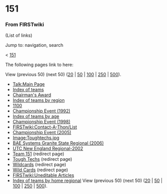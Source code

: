 # 151

### From FIRSTwiki

(List of links)

Jump to: navigation, search

&lt; [151](/index.php?title=151&redirect=no "151" )  

The following pages link to here:

View (previous 50) (next 50)
([20](/index.php?title=Special:Whatlinkshere/151&limit=20&from=0
"Special:Whatlinkshere/151" ) |
[50](/index.php?title=Special:Whatlinkshere/151&limit=50&from=0
"Special:Whatlinkshere/151" ) |
[100](/index.php?title=Special:Whatlinkshere/151&limit=100&from=0
"Special:Whatlinkshere/151" ) |
[250](/index.php?title=Special:Whatlinkshere/151&limit=250&from=0
"Special:Whatlinkshere/151" ) |
[500](/index.php?title=Special:Whatlinkshere/151&limit=500&from=0
"Special:Whatlinkshere/151" )).

  * [Talk:Main Page](/index.php/Talk:Main_Page "Talk:Main Page" )
  * [Index of teams](/index.php/Index_of_teams "Index of teams" )
  * [Chairman's Award](/index.php/Chairman%27s_Award "Chairman's Award" )
  * [Index of teams by region](/index.php/Index_of_teams_by_region "Index of teams by region" )
  * [1100](/index.php/1100 "1100" )
  * [Championship Event (1992)](/index.php/Championship_Event_%281992%29 "Championship Event \(1992\)" )
  * [Index of teams by age](/index.php/Index_of_teams_by_age "Index of teams by age" )
  * [Championship Event (1998)](/index.php/Championship_Event_%281998%29 "Championship Event \(1998\)" )
  * [FIRSTwiki:Contact-A-Thon/List](/index.php/FIRSTwiki:Contact-A-Thon/List "FIRSTwiki:Contact-A-Thon/List" )
  * [Championship Event (2005)](/index.php/Championship_Event_%282005%29 "Championship Event \(2005\)" )
  * [Image:Toughtechs.jpg](/index.php/Image:Toughtechs.jpg "Image:Toughtechs.jpg" )
  * [BAE Systems Granite State Regional (2006)](/index.php/BAE_Systems_Granite_State_Regional_%282006%29 "BAE Systems Granite State Regional \(2006\)" )
  * [UTC New England Regional-2002](/index.php/UTC_New_England_Regional-2002 "UTC New England Regional-2002" )
  * [Team 151](/index.php?title=Team_151&redirect=no "Team 151" ) (redirect page) 
  * [Tough Techs](/index.php?title=Tough_Techs&redirect=no "Tough Techs" ) (redirect page) 
  * [Wildcards](/index.php?title=Wildcards&redirect=no "Wildcards" ) (redirect page) 
  * [Wild Cards](/index.php?title=Wild_Cards&redirect=no "Wild Cards" ) (redirect page) 
  * [FIRSTwiki:Uneditable Articles](/index.php/FIRSTwiki:Uneditable_Articles "FIRSTwiki:Uneditable Articles" )
  * [Index of teams by home regional](/index.php/Index_of_teams_by_home_regional "Index of teams by home regional" )
View (previous 50) (next 50)
([20](/index.php?title=Special:Whatlinkshere/151&limit=20&from=0
"Special:Whatlinkshere/151" ) |
[50](/index.php?title=Special:Whatlinkshere/151&limit=50&from=0
"Special:Whatlinkshere/151" ) |
[100](/index.php?title=Special:Whatlinkshere/151&limit=100&from=0
"Special:Whatlinkshere/151" ) |
[250](/index.php?title=Special:Whatlinkshere/151&limit=250&from=0
"Special:Whatlinkshere/151" ) |
[500](/index.php?title=Special:Whatlinkshere/151&limit=500&from=0
"Special:Whatlinkshere/151" )).


